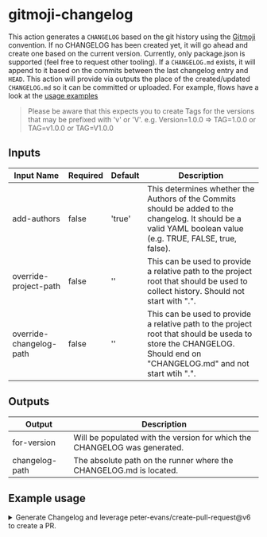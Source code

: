 # gitmoji-changelog

This action generates a `CHANGELOG` based on the git history using the [Gitmoji](https://gitmoji.dev/about) convention. If no CHANGELOG has been created yet, it will go ahead and create one based on the current version. Currently, only package.json is supported (feel free to request other tooling). If a `CHANGELOG.md` exists, it will append to it based on the commits between the last changelog entry and `HEAD`. This action will provide via outputs the place of the created/updated `CHANGELOG.md` so it can be committed or uploaded. For example, flows have a look at the [usage examples](#example-usage)

> Please be aware that this expects you to create Tags for the versions that may be prefixed with 'v' or 'V'. e.g. Version=1.0.0 => TAG=1.0.0 or TAG=v1.0.0 or TAG=V1.0.0

## Inputs

| Input Name              | Required | Default | Description                                                 |
| ----------------------- | -------- | ------- | ----------------------------------------------------------- |
| add-authors             | false    | 'true'    | This determines whether the Authors of the Commits should be added to the changelog. It should be a valid YAML boolean value (e.g. TRUE, FALSE, true, false).                            |
| override-project-path   | false    | ''      | This can be used to provide a relative path to the project root that should be used to collect history. Should not start with ".".                                                       |
| override-changelog-path | false    | ''      | This can be used to provide a relative path to the project root that should be useda to store the CHANGELOG. Should end on "CHANGELOG.md" and not start wtih ".". |

## Outputs

| Output         | Description                                                                               |
| -------------- | ----------------------------------------------------------------------------------------- |
| for-version    | Will be populated with the version for which the CHANGELOG was generated.                 |
| changelog-path | The absolute path on the runner where the CHANGELOG.md is located. |

## Example usage

<details>
  <summary>
  Generate Changelog and leverage peter-evans/create-pull-request@v6 to create a PR.
  </summary>

```yaml
name: Generate Changelog in PR
on:
  workflow_dispatch:
permissions:
  contents: write
  pull-requests: write
jobs:
  changelog:
    runs-on: ubuntu-latest
    steps:
      - uses: actions/checkout@v4
        with:
          fetch-depth: 0 # This is required to fetch the whole history and tags, which are essential for the action
      - name: Generate Changelog
        uses: Templum/gitmoji-changelog@main
      - name: Create Pull Request
        uses: peter-evans/create-pull-request@v6
        with:
          branch: feature/changelog-update
          title: ":memo: Update Changelog for ${{ steps.outputs.for-version }}"
          commit-message: ":memo: Update Changelog for ${{ steps.outputs.for-version }}"
```
</details>